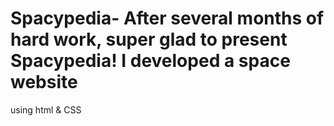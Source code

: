 # Spacypedia- After several months of hard work, super glad to present Spacypedia! I developed a space website 
 using html & CSS 
